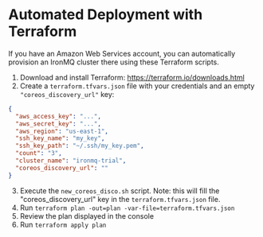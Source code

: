 Automated Deployment with Terraform
===================================

If you have an Amazon Web Services account, you can automatically provision an IronMQ cluster there using these Terraform scripts.

1. Download and install Terraform: https://terraform.io/downloads.html
2. Create a `terraform.tfvars.json` file with your credentials and an empty `"coreos_discovery_url"` key:
```json
{
  "aws_access_key": "...",
  "aws_secret_key": "...",
  "aws_region": "us-east-1",
  "ssh_key_name": "my_key",
  "ssh_key_path": "~/.ssh/my_key.pem",
  "count": "3",
  "cluster_name": "ironmq-trial",
  "coreos_discovery_url": ""
}
```
3. Execute the `new_coreos_disco.sh` script.  Note: this will fill the "coreos_discovery_url" key in the `terraform.tfvars.json` file.
3. Run `terraform plan -out=plan -var-file=terraform.tfvars.json`
4. Review the plan displayed in the console
5. Run `terraform apply plan`
